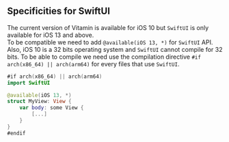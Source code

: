 ## Specificities for SwiftUI

The current version of Vitamin is available for iOS 10 but `SwiftUI` is only available for iOS 13 and above.  
To be compatible we need to add `@available(iOS 13, *)` for `SwiftUI` API.  
Also, iOS 10 is a 32 bits operating system and `SwiftUI` cannot compile for 32 bits. To be able to compile we need use the compilation directive `#if arch(x86_64) || arch(arm64)` for every files that use `SwiftUI`.  

```swift
#if arch(x86_64) || arch(arm64)
import SwiftUI

@available(iOS 13, *)
struct MyView: View {
    var body: some View {
        [...]
    }
}
#endif
```
